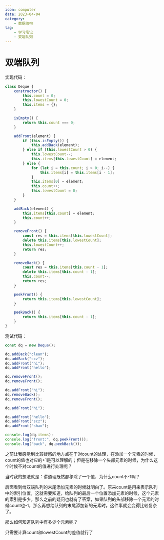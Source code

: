 ```yaml
---
icon: computer
date: 2023-04-04
category:
    - 数据结构
tag:
    - 学习笔记
    - 双端队列
---
```


# 双端队列

实现代码：

```js
class Deque {
	constructor() {
		this.count = 0;
		this.lowestCount = 0;
		this.items = {};
	}

	isEmpty() {
		return this.count === 0;
	}

	addFront(element) {
		if (this.isEmpty()) {
			this.addBack(element);
		} else if (this.lowestCount > 0) {
			this.lowestCount--;
			this.items[this.lowestCount] = element;
		} else {
			for (let i = this.count; i > 0; i--) {
				this.items[i] = this.items[i - 1];
			}
			this.items[0] = element;
			this.count++;
			this.lowestCount = 0;
		}
	}

	addBack(element) {
		this.items[this.count] = element;
		this.count++;
	}

	removeFront() {
		const res = this.items[this.lowestCount];
		delete this.items[this.lowestCount];
		this.lowestCount++;
		return res;
	}

	removeBack() {
		const res = this.items[this.count - 1];
		delete this.items[this.count - 1];
		this.count--;
		return res;
	}

	peekFront() {
		return this.items[this.lowestCount];
	}

	peekBack() {
		return this.items[this.count - 1];
	}
}
```

测试代码：

```js
const dq = new Deque();

dq.addBack("clean");
dq.addBack("scz");
dq.addFront("hi");
dq.addFront("hello");

dq.removeFront();
dq.removeFront();

dq.addFront("hi");
dq.removeBack();
dq.removeFront();

dq.addFront("hi");

dq.addFront("hello");
dq.addFront("scz");
dq.addFront("shao");

console.log(dq.items);
console.log("front:", dq.peekFront());
console.log("back", dq.peekBack());
```

之前让我感觉到比较疑惑的地方点在于对count的处理，在添加一个元素的时候，count的值也对应的+1是可以理解的；但是在移除一个头部元素的时候，为什么这个时候不对count的值进行处理呢？

当时我的想法就是：讲道理既然都移除了一个值，为什么count不-1啊？

后面看到给双端队列的末尾添加元素的时候就明白了。原来count是用来表示队列中的索引位置，这就需要知道，给队列的最后一个位置添加元素的时候，这个元素的索引是多少。那么之前的疑问也就有了答案，如果队列的头部移除一个元素的时候count也-1，那么再想给队列的末尾添加新的元素时，这件事就会变得比较复杂了。

那么如何知道队列中有多少个元素呢？

只需要计算count和lowestCount的差值就行了